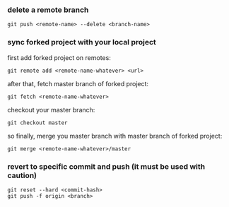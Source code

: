 ### delete a remote branch
`git push <remote-name> --delete <branch-name>`

### sync forked project with your local project
first add forked project on remotes:
```
git remote add <remote-name-whatever> <url>
```
after that, fetch master branch of forked project:
```
git fetch <remote-name-whatever>
```
checkout your master branch:
```
git checkout master
```
so finally, merge you master branch with master branch of forked project:
```
git merge <remote-name-whatever>/master
```
### revert to specific commit and push (it must be used with caution)
```
git reset --hard <commit-hash>
git push -f origin <branch>
```
